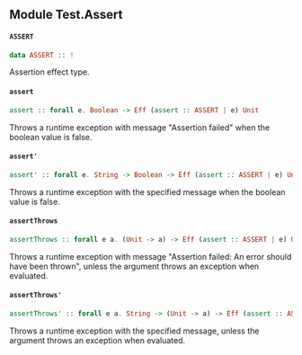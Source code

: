 ## Module Test.Assert

#### `ASSERT`

``` purescript
data ASSERT :: !
```

Assertion effect type.

#### `assert`

``` purescript
assert :: forall e. Boolean -> Eff (assert :: ASSERT | e) Unit
```

Throws a runtime exception with message "Assertion failed" when the boolean
value is false.

#### `assert'`

``` purescript
assert' :: forall e. String -> Boolean -> Eff (assert :: ASSERT | e) Unit
```

Throws a runtime exception with the specified message when the boolean
value is false.

#### `assertThrows`

``` purescript
assertThrows :: forall e a. (Unit -> a) -> Eff (assert :: ASSERT | e) Unit
```

Throws a runtime exception with message "Assertion failed: An error should
have been thrown", unless the argument throws an exception when evaluated.

#### `assertThrows'`

``` purescript
assertThrows' :: forall e a. String -> (Unit -> a) -> Eff (assert :: ASSERT | e) Unit
```

Throws a runtime exception with the specified message, unless the argument
throws an exception when evaluated.


